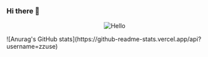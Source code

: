 ### Hi there 👋

<!--
**zzuse/zzuse** is a ✨ _special_ ✨ repository because its `README.md` (this file) appears on your GitHub profile.

Here are some ideas to get you started:

- 🔭 I’m currently working on ...
- 🌱 I’m currently learning ...
- 👯 I’m looking to collaborate on ...
- 🤔 I’m looking for help with ...
- 💬 Ask me about ...
- 📫 How to reach me: ...
- 😄 Pronouns: ...
- ⚡ Fun fact: ...
![snake](https://raw.githubusercontent.com/zzuse/zzuse/output/github-snake.svg)
-->
<p align="center"><img src="https://profile-counter.glitch.me/zzuse/count.svg" alt="Hello"></p>
![Anurag's GitHub stats](https://github-readme-stats.vercel.app/api?username=zzuse)
